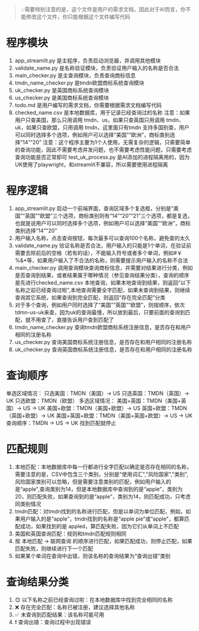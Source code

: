 > 💡需要特别注意的是，这个文件是用户的需求文档，因此对于AI而言，你不能修改这个文件，你只能根据这个文件编写代码

# 程序模块

1. app_streamlit.py 是主程序，负责启动浏览器，并调用其他模块
2. validate_name.py 是名称验证模块，负责验证用户输入的名称是否合法
3. main_checker.py 是主查询模块，负责查询商标信息
4. tmdn_name_checker.py 是tmdn欧盟商标系统查询模块
5. uk_checker.py 是英国商标系统查询模块
6. us_checker.py 是美国商标系统查询模块
7. todo.md 是用户编写的需求文档，你需要根据需求文档编写代码
8. checked_name.csv 是本地数据库，用于记录已经查询过的名称
注意：如果用户只查美国，那么只用调用 tmdn、us，如果只查英国只用调用 tmdn、uk，如果只查欧盟，只用调用 tmdn，这里面只有tmdn 支持多国别查，用户可以同时选择多个选项，例如用户可以选择“美国”“欧洲”，商标类别选择“14”“20”
注意：这个程序主要为1个人使用，无需复杂的逻辑，只需要简单的查询功能，因此不需要考虑并发问题，也不需要考虑性能问题，只需要考虑查询功能是否正常即可
test_uk_process.py 是AI添加的进程隔离用的，因为UK使用了playwright，和streamlit不兼容，所以需要使用进程隔离
# 程序逻辑

1. app_streamlit.py 启动一个前端界面，查询区域多个复选框，分别是“美国”“英国”“欧盟”三个选项，商标类别则有“14”“20”“21”三个选项，都是复选，也就是说用户可以同时选择多个选项，例如用户可以选择“美国”“欧洲”，商标类别选择“14”“20”
2. 用户输入名称，点击查询按钮，每次最多可以查询100个名称，避免查的太久
3. validate_name.py 验证名称是否合法，用户输入的只能是1个单词，在验证前需要去除前后的空格（若有的话），不能输入符号或者多个单词，例如#￥%&*等，如果用户输入了不合法的名称，则需要提示用户输入的名称不合法
4. main_checker.py 调用查询模块查询商标信息，并需要对结果进行分类，例如是否查询到结果，或者结果属于哪种情况（参见查询结果分类），查询的顺序是先进行checked_name.csv 本地查询，如果本地查询到结果，则返回“以下名称之前已经查询过啦",本地查询需要全字匹配，如果未查询到结果，则继续查询其它系统，如果查询到完全匹配，则返回“存在完全匹配”分类
5. 对于多个查询，例如用户同时选择了“美国”“英国”“欧盟”，则按顺序，依次 tdmn-us-uk来查，因为uk的查询最慢，所以放到最后，只要前面的查询到匹配，就不用查了，直接告诉用户查到匹配了
6. tmdn_name_checker.py 查询tmdn欧盟商标系统注册信息，是否存在和用户相同的注册名称
7. us_checker.py 查询美国商标系统注册信息，是否存在和用户相同的注册名称
8. uk_checker.py 查询英国商标系统注册信息，是否存在和用户相同的注册名称

# 查询顺序

单选区域情况：
只选美国：TMDN（美国）-> US
只选英国：TMDN（英国）-> UK
只选欧盟：TMDN（欧盟）
多选区域情况：
美国+英国：TMDN（美国+英国）-> US -> UK
美国+欧盟：TMDN（美国+欧盟）-> US
英国+欧盟：TMDN（英国+欧盟）-> UK
美国+英国+欧盟：TMDN（美国+英国+欧盟）-> US -> UK
查询顺序：TMDN -> US -> UK
找到匹配就停止

# 匹配规则

1. 本地匹配：本地数据库中每一行都进行全字匹配以确定是否存在相同的名称，需要注意的是，CSV中包含三个类别，分别是"使用词汇","风险国家","类别",风险国家类别可以忽略，但是需要注意类别的匹配，例如用户输入的是“apple",查询类别为14，但是本地数据库中查询到的是“apple”，类别为20，则匹配失败，如果查询到的是“apple”，类别为14，则匹配成功，只考虑同类别情况
2. tmdn匹配：对tmdn找到的名称进行匹配，但是以单词为单位匹配，例如，如果用户输入的是“apple”，tmdn找到的名称是“apple pie”或“apple”，都算匹配成功，如果找到的是 appled，算匹配失败，因为它们从单词上不匹配
3. 美国和英国查询匹配：规则和tmdn匹配规则相同
4. 按 本地匹配 -> 联网查询 的顺序进行匹配，如果匹配成功，则停止匹配，如果匹配失败，则继续进行下一个匹配
5. 如果某个单词在查询中出错，则该名称的查询结果为“查询出错”类别

# 查询结果分类

1. 😊 以下名称之前已经查询过啦：在本地数据库中找到完全相同的名称
2. ❌ 存在完全匹配：名称已被注册，建议选择其他名称
3. ✅ 未查询到匹配结果：该名称可能可用
4. ❗ 查询出错：查询过程中出现错误